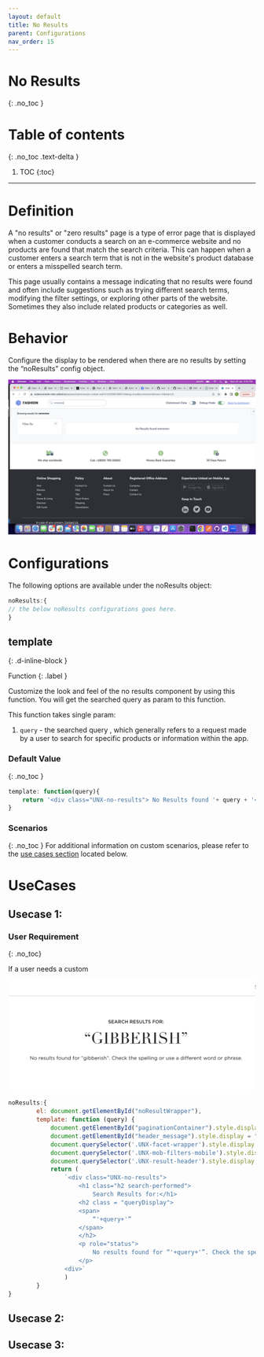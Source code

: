 ```yaml
---
layout: default
title: No Results
parent: Configurations
nav_order: 15
---
```


# No Results
{: .no_toc }

# Table of contents
{: .no_toc .text-delta }

1. TOC
{:toc}

---
# Definition

A "no results" or "zero results" page is a type of error page that is displayed when a customer conducts a search on an e-commerce website and no products are found that match the search criteria. This can happen when a customer enters a search term that is not in the website's product database or enters a misspelled search term.

This page usually contains a message indicating that no results were found and often include suggestions such as trying different search terms, modifying the filter settings, or exploring other parts of the website. Sometimes they also include related products or categories as well.

# Behavior

Configure the display to be rendered when there are no results by setting the “noResults” config object.

[![](../assets/noresults.png)](../assets/noresults.png)

# Configurations

The following options are available under the noResults object:  

``` js
noResults:{
// the below noResults configurations goes here.
}
```

## template
{: .d-inline-block }

Function
{: .label }

Customize the look and feel of the no results component by using this function. You will get the searched query as param to this function.

This function takes single param:

1. `query` - the searched query , which generally refers to a request made by a user to search for specific products or information within the app.

### Default Value
{: .no_toc }
```js
template: function(query){
    return '<div class="UNX-no-results"> No Results found '+ query + '</div>'
}
```	
### Scenarios
{: .no_toc }
For additional information on custom scenarios, please refer to the [use cases section](#usecases) located below.

# UseCases
## Usecase 1:

### User Requirement
{: .no_toc}

If a user needs a custom 

<img src="../assets/noResultsUsecase.png" width="800px">

```js
noResults:{
        el: document.getElementById("noResultWrapper"),
        template: function (query) {
            document.getElementById("paginationContainer").style.display = "none";
            document.getElementById("header_message").style.display = "none";
            document.querySelector('.UNX-facet-wrapper').style.display = "none";
            document.querySelector('.UNX-mob-filters-mobile').style.display = "none"; 
            document.querySelector('.UNX-result-header').style.display = "none"; 
            return (
                `<div class="UNX-no-results">
                    <h1 class="h2 search-performed">
                        Search Results for:</h1>
                    <h2 class = "queryDisplay">
                    <span>
                        “'+query+'”
                    </span>
                    </h2>
                    <p role="status">
                        No results found for “'+query+'”. Check the spelling or use a different word or phrase.
                    </p>
                <div>`
                )
        }
}

```
## Usecase 2:
## Usecase 3:
